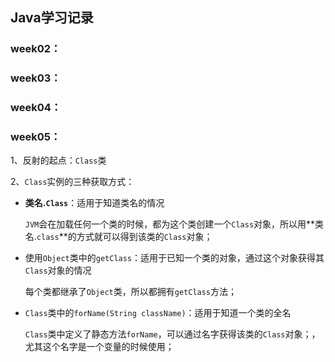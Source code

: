 ## Java学习记录

### week02：

### week03：

### week04：

### week05：

1、反射的起点：`Class`类

2、`Class`实例的三种获取方式：

* **类名.`Class`**：适用于知道类名的情况

  `JVM`会在加载任何一个类的时候，都为这个类创建一个`Class`对象，所以用**类名.`class`**的方式就可以得到该类的`Class`对象；

* 使用`Object`类中的`getClass`：适用于已知一个类的对象，通过这个对象获得其`Class`对象的情况

  每个类都继承了`Object`类，所以都拥有`getClass`方法；

* `Class`类中的`forName(String className)`：适用于知道一个类的全名

  `Class`类中定义了静态方法`forName`，可以通过名字获得该类的`Class`对象；，尤其这个名字是一个变量的时候使用；